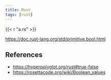```yaml
---
title: Rust
tags: [rust]
---
```


{{< r "a.rs" >}}

<https://doc.rust-lang.org/std/primitive.bool.html>

## References

- <https://hyperpolyglot.org/rust#true-false>
- <https://rosettacode.org/wiki/Boolean_values>
